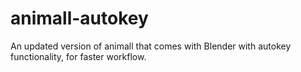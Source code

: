 # animall-autokey
An updated version of animall that comes with Blender with autokey functionality, for faster workflow.
